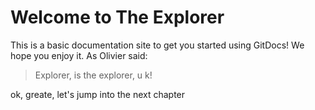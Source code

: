 # Welcome to The Explorer

This is a basic documentation site to get you started using GitDocs! We hope you enjoy it.
As Olivier  said:

> Explorer, is the explorer, u k!


ok, greate, let's jump into the next chapter